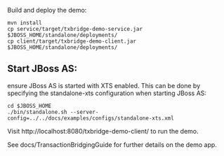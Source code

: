 Build and deploy the demo:

	mvn install
	cp service/target/txbridge-demo-service.jar $JBOSS_HOME/standalone/deployments/
	cp client/target/txbridge-demo-client.jar $JBOSS_HOME/standalone/deployments/


Start JBoss AS:
---------------

ensure JBoss AS is started with XTS enabled. This can be done by specifying the standalone-xts configuration when starting JBoss AS:

	cd $JBOSS_HOME
	./bin/standalone.sh --server-config=../../docs/examples/configs/standalone-xts.xml

Visit http://localhost:8080/txbridge-demo-client/ to run the demo.

See docs/TransactionBridgingGuide for further details on the demo app.


